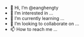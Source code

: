 - 👋 Hi, I’m @eanghengty
- 👀 I’m interested in ...
- 🌱 I’m currently learning ...
- 💞️ I’m looking to collaborate on ...
- 📫 How to reach me ...

<!---
eanghengty/eanghengty is a ✨ special ✨ repository because its `README.md` (this file) appears on your GitHub profile.
You can click the Preview link to take a look at your changes.
--->
